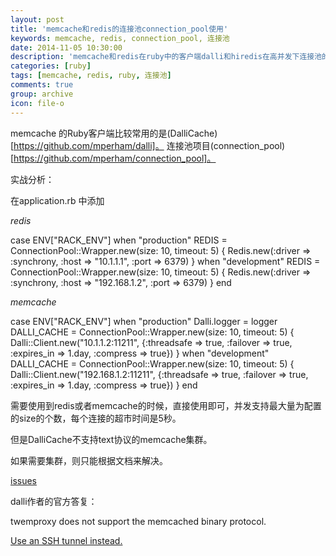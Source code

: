 ```yaml
---
layout: post
title: 'memcache和redis的连接池connection_pool使用'
keywords: memcache, redis, connection_pool, 连接池
date: 2014-11-05 10:30:00
description: 'memcache和redis在ruby中的客户端dalli和hiredis在高并发下连接池的使用'
categories: [ruby]
tags: [memcache, redis, ruby, 连接池]
comments: true
group: archive
icon: file-o
---
```


memcache 的Ruby客户端比较常用的是(DalliCache)[https://github.com/mperham/dalli]。
连接池项目(connection_pool)[https://github.com/mperham/connection_pool]。

<!--more-->
实战分析：

在application.rb 中添加

*redis*
> 
case ENV["RACK_ENV"]
when "production"
  REDIS = ConnectionPool::Wrapper.new(size: 10, timeout: 5) { 
  	Redis.new(:driver => :synchrony, :host => "10.1.1.1", :port => 6379)
  }
when "development"
  REDIS = ConnectionPool::Wrapper.new(size: 10, timeout: 5) { 
  	Redis.new(:driver => :synchrony, :host => "192.168.1.2", :port => 6379)
  }
end

*memcache*
> 
case ENV["RACK_ENV"]
when "production"
  Dalli.logger = logger
  DALLI_CACHE = ConnectionPool::Wrapper.new(size: 10, timeout: 5) { 
  	Dalli::Client.new("10.1.1.2:11211",
                {:threadsafe => true, :failover => true, :expires_in => 1.day, :compress => true})
	}
when "development"
  DALLI_CACHE = ConnectionPool::Wrapper.new(size: 10, timeout: 5) { 
  	Dalli::Client.new("192.168.1.2:11211",
                {:threadsafe => true, :failover => true, :expires_in => 1.day, :compress => true})
	}
end

需要使用到redis或者memcache的时候，直接使用即可，并发支持最大量为配置的size的个数，每个连接的超市时间是5秒。

但是DalliCache不支持text协议的memcache集群。

如果需要集群，则只能根据文档来解决。

[issues](https://github.com/mperham/dalli/issues/454)

dalli作者的官方答复：

> 
twemproxy does not support the memcached binary protocol.

[Use an SSH tunnel instead.](https://help.ubuntu.com/community/SSH/OpenSSH/PortForwarding#Local_Port_Forwarding)
